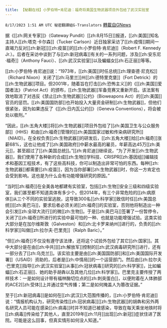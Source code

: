 ```yaml
---
title: 【秘翻在线】小罗伯特•肯尼迪：福奇将美国生物武器项目外包给了武汉实验室
---
```

`8/17/2023 1:51 AM UTC 秘密翻譯組G-Translators` [轉載自GNews](https://gnews.org/articles/1560498)

据《[[zh:网关专家]]》（Gateway Pundit）[[zh:8月15日]]报道，[[zh:美国]]知名主持人[[zh:塔克·卡尔森]]（Tucker Carlson）近日独家采访了[[zh:疫情]]期间一直竭力反对[[zh:新冠]][[zh:疫苗]]的[[zh:小罗伯特·肯尼迪]]（Robert F. Kennedy Jr.）。后者在采访中谈到了与[[zh:新冠病毒]]有关的一系列问题，涉及[[zh:安东尼·福奇]]（Anthony Fauci）、[[zh:武汉实验室]]以及蝙蝠女[[zh:石正丽]]等等。

[[zh:小罗伯特·肯尼迪]]说：“1973年，[[zh:美国]]时任总统[[zh:理查德·尼克松]]（Richard Nixon）关闭了[[zh:马里兰]]州[[zh:德特里克堡]]（Fort Detrick）的[[zh:生物武器]]项目。但2001年，随着旨在打击[[zh:恐怖主义]]的《[[zh:美国]]爱国者法》（Patriot Act）的颁布，[[zh:生物武器]]军备竞赛又重新开启。该法案有效地取消了对违反《禁止[[zh:生物武器]]公约》（Bioweapons Act）的[[zh:美国]]官员的惩罚。[[zh:美国国防部]]也开始投入大量资金研制[[zh:生物武器]]，但他们很紧张，因为如果违反了《[[zh:日内瓦公约]]》（Geneva Conventions），将会被处以极刑。”

“因此，[[zh:五角大楼]]将[[zh:生物武器]]项目外包给了[[zh:美国卫生与公众服务部]]（HHS）和由[[zh:福奇]]管理的[[zh:美国国家过敏和传染病研究所]]（NIAID）。在全权负责[[zh:生物武器]]的研发后，[[zh:五角大楼]]给[[zh:福奇]]涨薪68%，这也让他成了[[zh:美国政府]]中薪水最高的雇员，年薪高达45万[[zh:美元]]，甚至超过了[[zh:美国总统]]。”[[zh:肯尼迪]]继续说，“为了开发[[zh:生物武器]]，我们使用了各种新的合成[[zh:生物]]学科技、CRISPR[[zh:基因组]]编辑技术和基因工程技术，有了这些高科技，你可以制造出非常可怕的东西。每种[[zh:生物武器]]都需要[[zh:疫苗]]，因为当你部署[[zh:生物武器]]时，你这一方肯定也会受到影响。这也是为什么会有功能增强研究的原因。”

“当时[[zh:福奇]]在全美各地都建有实验室，包括[[zh:生物]]安全三级和四级实验室，我们甚至都不知道具体有多少个。但2014年，有三个非常危险的[[zh:病原体]]从三个不同的实验室逃脱，这导致300名[[zh:科学家]]致信时任[[zh:美国总统]][[zh:奥巴马]]，要求后者必须关闭[[zh:福奇]]的实验室，否则他将制造出一种会引发[[zh:全球大流行]]的微[[zh:生物]]。于是[[zh:奥巴马]]签署了一份暂停令，关闭了[[zh:福奇]]所进行的实验中最可怕的一种、也就是功能增强试验。这类实验大部分是在加尔维斯敦（Galveston）和[[zh:北卡罗来纳州]]进行的，负责的[[zh:科学家]]叫做[[zh:拉尔夫·巴里克]]（Ralph Baric）。”

“但[[zh:福奇]]不仅没有遵守该法律，还将这个试验外包给了其它[[zh:国家]]。其中大部分是在由[[zh:中共]][[zh:解放军]]控制的[[zh:武汉病毒研究所]]进行，还有一部分去了[[zh:乌克兰]]。该实验主要是由[[zh:美国国防部]]和[[zh:美国国际开发署]]（USAID）资助的，后者是[[zh:中情局]]的一个运营部门。然后由[[zh:拉尔夫·巴里克]]指导[[zh:武汉实验室]]从事[[zh:冠状病毒]]研究的[[zh:科学家]]，比如蝙蝠[[zh:石正丽]]、她的助手胡犇以及其他几位[[zh:科学家]]。巴里克主要传授了两样技术：一是如何设计带有福林酶切位点的[[zh:刺突蛋白]]，以便附着在人体肺部的ACE2[[zh:受体]]上并通过空气传播；第二是如何掩盖人为篡改证据。”

至于[[zh:新冠病毒]]是如何在[[zh:武汉]]大范围传播的，[[zh:小罗伯特·肯尼迪]]说：“情报机构认为，研究传染性[[zh:冠状病毒]][[zh:生物武器]]的胡犇和另外两名研究人员可能在感染[[zh:病毒]]时并不知道已被感染，导致在每天乘坐地铁时将[[zh:病毒]]传染给了其他人，直至2019年[[zh:11月]]出现[[zh:新冠]]症状住进了医院。可能是这么回事，但真实情形如何没人知道。”
